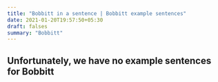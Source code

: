 ```yaml
---
title: "Bobbitt in a sentence | Bobbitt example sentences"
date: 2021-01-20T19:57:50+05:30
draft: falses
summary: "Bobbitt"
---
```

## Unfortunately, we have no example sentences for Bobbitt                 
